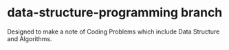 # data-structure-programming branch

Designed to make a note of Coding Problems which include Data Structure and Algorithms.
